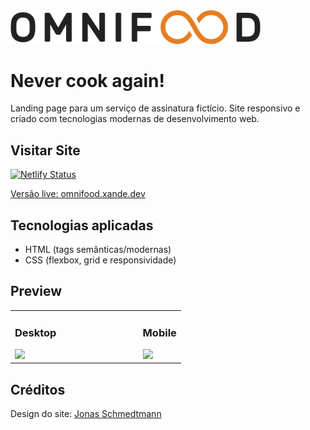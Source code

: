 <img src="https://github.com/alexandregiaccheri/omnifood/blob/main/img/omnifood-logo.png" width=400>

# Never cook again!

Landing page para um serviço de assinatura fictício. Site responsivo e criado com tecnologias modernas de desenvolvimento web.

## Visitar Site

[![Netlify Status](https://api.netlify.com/api/v1/badges/38640eae-c9d5-4069-8f6c-54954b0e1278/deploy-status)](https://app.netlify.com/sites/omnifood-xande/deploys)

[Versão live: omnifood.xande.dev](https://omnifood.xande.dev/)

## Tecnologias aplicadas

- HTML (tags semânticas/modernas)
- CSS (flexbox, grid e responsividade)

## Preview

<table> 

<tr>

<td width=75%>

### Desktop
<img src="https://lh4.googleusercontent.com/dS8q5q_sb0-OP0-MaFnaQm5f7VCCPkBWP0AEJNjRAbHcdVaAphCdGGMnoI9oewXpHmg=w2400">

</td>

<td width=25%>

### Mobile
<img src="https://lh3.googleusercontent.com/ZwDunUreSt7i2IADTre6ezibd3aka4_7eXurUCibNY_jPgxIjOearG8chgVkK5F-6S4=w2400">

</td>

</tr>

</table>

## Créditos
Design do site: [Jonas Schmedtmann](https://github.com/jonasschmedtmann)
